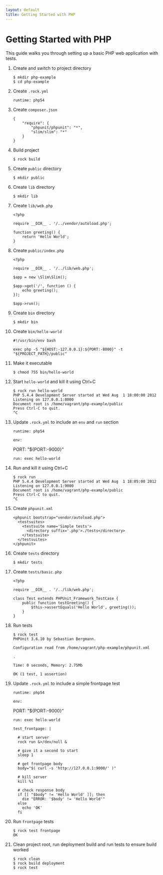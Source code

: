 ```yaml
---
layout: default
title: Getting Started with PHP
---
```


# Getting Started with PHP

This guide walks you through setting up a basic PHP web application with tests.

 1. Create and switch to project directory

        $ mkdir php-example
        $ cd php-example

 1. Create `.rock.yml`

        runtime: php54

 1. Create `composer.json`

        {
            "require": {
                "phpunit/phpunit": "*",
                "slim/slim": "*"
            }
        }

 1. Build project

        $ rock build

 1. Create `public` directory

        $ mkdir public

 1. Create `lib` directory

        $ mkdir lib

 1. Create `lib/web.php`

        <?php

        require __DIR__ . '/../vendor/autoload.php';

        function greeting() {
            return 'Hello World';
        }

 1. Create `public/index.php`

        <?php

        require __DIR__ . '/../lib/web.php';

        $app = new \Slim\Slim();

        $app->get('/', function () {
            echo greeting();
        });

        $app->run();

 1. Create `bin` directory

        $ mkdir bin

 1. Create `bin/hello-world`

        #!/usr/bin/env bash

        exec php -S "${HOST:-127.0.0.1}:${PORT:-8000}" -t "${PROJECT_PATH}/public"

 1. Make it executable

        $ chmod 755 bin/hello-world

 1. Start `hello-world` and kill it using Ctrl+C

        $ rock run hello-world
        PHP 5.4.4 Development Server started at Wed Aug  1 18:00:00 2012
        Listening on 127.0.0.1:8000
        Document root is /home/vagrant/php-example/public
        Press Ctrl-C to quit.
        ^C

 1. Update `.rock.yml` to include an `env` and `run` section

        runtime: php54

        env:
	  PORT: "${PORT:-9000}"

        run: exec hello-world

 1. Run and kill it using Ctrl+C

        $ rock run
        PHP 5.4.4 Development Server started at Wed Aug  1 18:05:00 2012
        Listening on 127.0.0.1:9000
        Document root is /home/vagrant/php-example/public
        Press Ctrl-C to quit.
        ^C

 1. Create `phpunit.xml`

        <phpunit bootstrap="vendor/autoload.php">
          <testsuites>
            <testsuite name='Simple tests'>
              <directory suffix='.php'>./tests</directory>
            </testsuite>
          </testsuites>
        </phpunit>

 1. Create `tests` directory

        $ mkdir tests

 1. Create `tests/basic.php`

        <?php

        require __DIR__ . '/../lib/web.php';

        class Test extends PHPUnit_Framework_TestCase {
            public function testGreeting() {
                $this->assertEquals('Hello World', greeting());
            }
        }

 1. Run tests

        $ rock test
        PHPUnit 3.6.10 by Sebastian Bergmann.

        Configuration read from /home/vagrant/php-example/phpunit.xml

        .

        Time: 0 seconds, Memory: 2.75Mb

        OK (1 test, 1 assertion)

 1. Update `.rock.yml` to include a simple frontpage test

        runtime: php54

        env:
	  PORT: "${PORT:-9000}"

        run: exec hello-world

        test_frontpage: |

          # start server
          rock run &>/dev/null &

          # give it a second to start
          sleep 1

          # get frontpage body
          body="$( curl -s 'http://127.0.0.1:9000/' )"

          # kill server
          kill %1

          # check response body
          if [[ "$body" != 'Hello World' ]]; then
            die "ERROR: '$body' != 'Hello World'"
          else
            echo 'OK'
          fi

 1. Run `frontpage` tests

        $ rock test frontpage
        OK

 1. Clean project root, run deployment build and run tests to ensure build worked

        $ rock clean
        $ rock build deployment
        $ rock test

